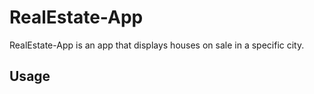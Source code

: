 # RealEstate-App

RealEstate-App is an app that displays houses on sale in a specific city.

## Usage
